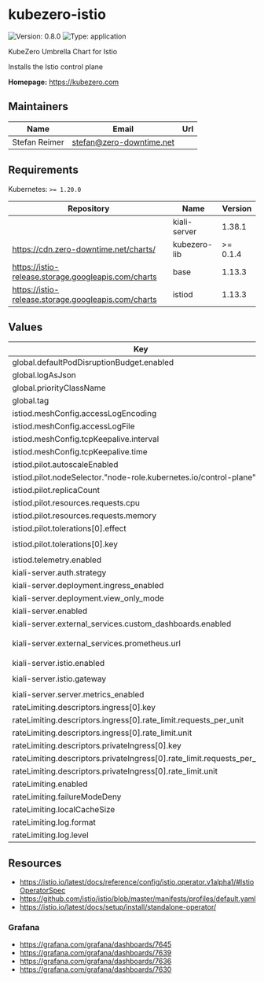 # kubezero-istio

![Version: 0.8.0](https://img.shields.io/badge/Version-0.8.0-informational?style=flat-square) ![Type: application](https://img.shields.io/badge/Type-application-informational?style=flat-square)

KubeZero Umbrella Chart for Istio

Installs the Istio control plane

**Homepage:** <https://kubezero.com>

## Maintainers

| Name | Email | Url |
| ---- | ------ | --- |
| Stefan Reimer | <stefan@zero-downtime.net> |  |

## Requirements

Kubernetes: `>= 1.20.0`

| Repository | Name | Version |
|------------|------|---------|
|  | kiali-server | 1.38.1 |
| https://cdn.zero-downtime.net/charts/ | kubezero-lib | >= 0.1.4 |
| https://istio-release.storage.googleapis.com/charts | base | 1.13.3 |
| https://istio-release.storage.googleapis.com/charts | istiod | 1.13.3 |

## Values

| Key | Type | Default | Description |
|-----|------|---------|-------------|
| global.defaultPodDisruptionBudget.enabled | bool | `false` |  |
| global.logAsJson | bool | `true` |  |
| global.priorityClassName | string | `"system-cluster-critical"` |  |
| global.tag | string | `"1.13.3-distroless"` |  |
| istiod.meshConfig.accessLogEncoding | string | `"JSON"` |  |
| istiod.meshConfig.accessLogFile | string | `"/dev/stdout"` |  |
| istiod.meshConfig.tcpKeepalive.interval | string | `"60s"` |  |
| istiod.meshConfig.tcpKeepalive.time | string | `"120s"` |  |
| istiod.pilot.autoscaleEnabled | bool | `false` |  |
| istiod.pilot.nodeSelector."node-role.kubernetes.io/control-plane" | string | `""` |  |
| istiod.pilot.replicaCount | int | `1` |  |
| istiod.pilot.resources.requests.cpu | string | `"100m"` |  |
| istiod.pilot.resources.requests.memory | string | `"128Mi"` |  |
| istiod.pilot.tolerations[0].effect | string | `"NoSchedule"` |  |
| istiod.pilot.tolerations[0].key | string | `"node-role.kubernetes.io/master"` |  |
| istiod.telemetry.enabled | bool | `false` |  |
| kiali-server.auth.strategy | string | `"anonymous"` |  |
| kiali-server.deployment.ingress_enabled | bool | `false` |  |
| kiali-server.deployment.view_only_mode | bool | `true` |  |
| kiali-server.enabled | bool | `false` |  |
| kiali-server.external_services.custom_dashboards.enabled | bool | `false` |  |
| kiali-server.external_services.prometheus.url | string | `"http://metrics-kube-prometheus-st-prometheus.monitoring:9090"` |  |
| kiali-server.istio.enabled | bool | `false` |  |
| kiali-server.istio.gateway | string | `"istio-ingress/private-ingressgateway"` |  |
| kiali-server.server.metrics_enabled | bool | `false` |  |
| rateLimiting.descriptors.ingress[0].key | string | `"remote_address"` |  |
| rateLimiting.descriptors.ingress[0].rate_limit.requests_per_unit | int | `10` |  |
| rateLimiting.descriptors.ingress[0].rate_limit.unit | string | `"second"` |  |
| rateLimiting.descriptors.privateIngress[0].key | string | `"remote_address"` |  |
| rateLimiting.descriptors.privateIngress[0].rate_limit.requests_per_unit | int | `10` |  |
| rateLimiting.descriptors.privateIngress[0].rate_limit.unit | string | `"second"` |  |
| rateLimiting.enabled | bool | `false` |  |
| rateLimiting.failureModeDeny | bool | `false` |  |
| rateLimiting.localCacheSize | int | `1048576` |  |
| rateLimiting.log.format | string | `"json"` |  |
| rateLimiting.log.level | string | `"warn"` |  |

## Resources

- https://istio.io/latest/docs/reference/config/istio.operator.v1alpha1/#IstioOperatorSpec
- https://github.com/istio/istio/blob/master/manifests/profiles/default.yaml
- https://istio.io/latest/docs/setup/install/standalone-operator/

### Grafana
- https://grafana.com/grafana/dashboards/7645
- https://grafana.com/grafana/dashboards/7639
- https://grafana.com/grafana/dashboards/7636
- https://grafana.com/grafana/dashboards/7630
